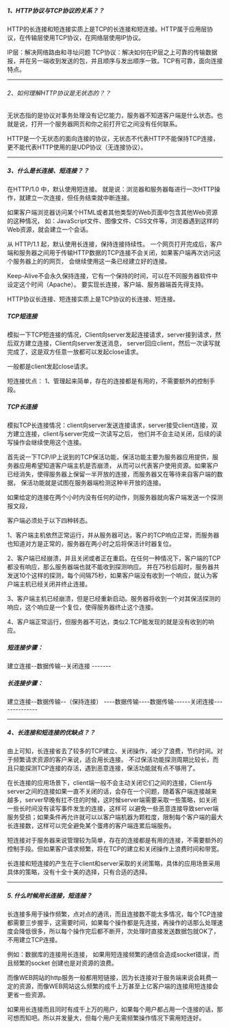 ##### 1、HTTP协议与TCP协议的关系？？

HTTP的长连接和短连接实质上是TCP的长连接和短连接。HTTP属于应用层协议，在传输层使用TCP协议，在网络层使用IP协议。

IP层：解决网络路由和寻址问题
TCP协议：解决如何在IP层之上可靠的传输数据报，并在另一端收到发送的包，并且顺序与发出顺序一致。TCP有可靠，面向连接特点。

--------------

###### 2、如何理解HTTP协议是无状态的？？

无状态指的是协议对事务处理没有记忆能力，服务器不知道客户端是什么状态。也就是说，打开一个服务器网页和你之前打开它之间没有任何联系。

HTTP是一个无状态的面向连接的协议，无状态不代表HTTP不能保持TCP连接，更不能代表HTTP使用的是UDP协议（无连接协议）。

--------------

##### 3、什么是长连接、短连接？？

在HTTP/1.0 中，默认使用短连接。
就是说：浏览器和服务器每进行一次HTTP操作，就建立一次连接，但任务结束就中断连接。

如果客户端浏览器访问某个HTML或者其他类型的Web页面中包含其他Web资源的这种情况，
如：JavaScript文件、图像文件、CSS文件等，浏览器遇到这样的Web资源，就会建立一个会话。

从 HTTP/1.1 起，默认使用长连接，保持连接持续性。
一个网页打开完成后，客户端和服务器之间用于传输HTTP数据的TCP连接不会关闭，如果客户端再次访问这个服务器上的的网页，
会继续使用这一条已经建立好的连接。

Keep-Alive不会永久保持连接，它有一个保持的时间，可以在不同服务器软件中设定这个时间（Apache）。
要实现长连接，客户端、服务器端首先得支持。

HTTP协议长连接、短连接实质上是TCP协议的长连接、短连接。


##### TCP短连接   

模拟一下TCP短连接的情况，Client向server发起连接请求，server接到请求，然后双方建立连接，Client向server发送消息，
server回应client，然后一次读写就完成了，这是双方任意一放都可以发起close请求。

一般都是client发起close请求。


短连接优点：
1、管理起来简单，存在的连接都是有用的，不需要额外的控制手段。



##### TCP长连接


模拟TCP长连接情况：client向server发送连接请求，server接受client连接，双方建立连接，client与server完成一次读写之后，
他们并不会主动关闭，后续的读写操作会继续使用这个连接。


首先说一下TCP/IP上说到的TCP保活功能，保活功能主要为服务器应用提供，服务器应用希望知道客户端主机是否崩溃，
从而可以代表客户使用资源。如果客户已经消失，使得服务器上保留一半开放的连接，而服务器又在等待来自客户端的数据，
保活功能就是试图在服务器端检测这种半开放的连接。


如果给定的连接在两个小时内没有任何的动作，则服务器就向客户端发送一个探测报文段，

客户端必须处于以下四种转态。

1、客户端主机依然正常运行，并从服务器可达，客户的TCP响应正常，而服务器也知道对方是正常的，服务器在两小时之后将保活计时器复位。

2、客户端已经崩溃，并且关闭或者正在重启。在任何一种情况下，客户端的TCP都没有响应，那么服务器端也就不能收到探测响应。
并在75秒后超时，服务器共发送10个这样的探测，每个间隔75秒，如果客户端没有收到一个响应，就认为客户端主机已经关闭并终止连接。

3、客户端主机已经崩溃，但是已经重新启动。服务器将收到一个对其保活探测的响应，这个响应是一个复位，使得服务器终止这个连接。

4、客户端正常运行，但服务器不可达，类似2.TCP能发现的就是没有收到的响应。


##### 短连接步骤：

建立连接--数据传输--关闭连接  -------

##### 长连接步骤：

建立连接--数据传输--（保持连接） ----数据传输----数据传输------关闭连接--------------

--------------

##### 4、长连接和短连接的优缺点？？

由上可知，长连接省去了较多的TCP建立、关闭操作，减少了浪费，节约时间。对于频繁请求资源的客户来说，适合用长连接。
不过保活功能探测周期比较长，而且只能探测TCP连接的存活，遇到恶意连接，保活功能就有点不够用了。

在长连接的应用场景下，client端一般不会主动关闭它们之间的连接，Client与server之间的连接如果一直不关闭的话，会存在一个问题，随着客户端连接越来越多，server早晚有扛不住的时候，这时候server端需要采取一些策略，如关闭一些长时间没有读写事件发生的连接，这样可 以避免一些恶意连接导致server端服务受损；如果条件再允许就可以以客户端机器为颗粒度，限制每个客户端的最大长连接数，这样可以完全避免某个蛋疼的客户端连累后端服务。

短连接对于服务器来说管理较为简单，存在的连接都是有用的连接，不需要额外的控制手段。但如果客户请求频繁，将在TCP的建立和关闭操作上浪费时间和带宽。

长连接和短连接的产生在于client和server采取的关闭策略，具体的应用场景采用具体的策略，没有十全十美的选择，只有合适的选择。

--------------

##### 5. 什么时候用长连接，短连接？

长连接多用于操作频繁，点对点的通讯，而且连接数不能太多情况，每个TCP连接都需要三步握手，这需要时间，如果每个操作都是先连接，再操作的话那么处理速度会降低很多，所以每个操作完后都不断开，次处理时直接发送数据包就OK了，不用建立TCP连接。

例如：数据库的连接用长连接， 如果用短连接频繁的通信会造成socket错误，而且频繁的socket 创建也是对资源的浪费。

而像WEB网站的http服务一般都用短链接，因为长连接对于服务端来说会耗费一定的资源，而像WEB网站这么频繁的成千上万甚至上亿客户端的连接用短连接会更省一些资源。

如果用长连接而且同时有成千上万的用户，如果每个用户都占用一个连接的话，那可想而知吧。所以并发量大，但每个用户无需频繁操作情况下需用短连好。
